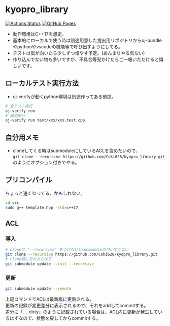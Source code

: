 # kyopro_library

[![Actions Status](https://github.com/Coki628/kyopro_library/workflows/verify/badge.svg)](https://github.com/Coki628/kyopro_library/actions)
[![GitHub Pages](https://img.shields.io/static/v1?label=GitHub+Pages&message=+&color=brightgreen&logo=github)](https://Coki628.github.io/kyopro_library/)

- 動作環境はC++17を想定。
- 基本的にローカルで使う時は別途用意した提出用リポジトリからoj-bundleやpythonやvscodeの機能等で呼び出すようにしてる。
- テストは気が向いたら少しずつ増やす予定。(あんまりやる気ない)
- 作り込んでない物も多いですが、不具合等見かけたらご一報いただけると嬉しいです。

## ローカルテスト実行方法

- oj-verifyが動くpython環境は別途作ってある前提。

```bash
# 全テスト実行
oj-verify run
# 個別実行
oj-verify run test/xxx/xxx.test.cpp
```

## 自分用メモ

- cloneしてくる時はsubmoduleにしているACLを含めたいので、  
`git clone --recursive https://github.com/Coki628/kyopro_library.git`  
のようにオプション付きでやる。

## プリコンパイル

ちょっと速くなってる、かもしれない。
```bash
cd src
sudo g++ template.hpp -std=c++17
```

## ACL

### 導入

```bash
# cloneに "--recursive" をつけないとsubmoduleが付いてこない
git clone --recursive https://github.com/Coki628/kyopro_library.git
# clone時に忘れたら以下
git submodule update --init --recursive
```

### 更新

```bash
git submodule update --remote
```

上記コマンドでACLは最新版に更新される。  
更新の記録が変更差分に表示されるので、それをaddしてcommitする。  
差分に「...-dirty」のように記載されている場合は、ACL内に更新が発生しているはずなので、状態を戻してからcommitする。
